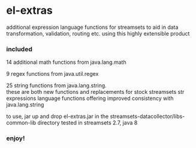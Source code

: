 # el-extras

additional expression language functions for streamsets to aid in data transformation, validation, 
routing etc. using this highly extensible product  

### included

  14 additional math functions from java.lang.math

  9 regex functions from java.util.regex
  
  25 string functions from java.lang.string.  
    these are both new functions and replacements for stock streamsets str expressions language 
    functions offering improved consistency with java.lang.string
    
to use, jar up and drop el-extras.jar in the streamsets-datacollector/libs-common-lib directory
tested in streamsets 2.7, java 8

### enjoy!
